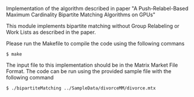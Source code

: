Implementation of the algorithm described in paper "A Push-Relabel-Based Maximum Cardinality Bipartite Matching Algorithms on GPUs"

This module implements bipartite matching without Group Relabeling or Work Lists as described in the paper.

Please run the Makefile to compile the code using the following commans
```
$ make
```

The input file to this implementation should be in the Matrix Market File Format. The code can be run using the provided sample file with the following command

```
$ ./bipartiteMatching ../SampleData/divorceMM/divorce.mtx
```
